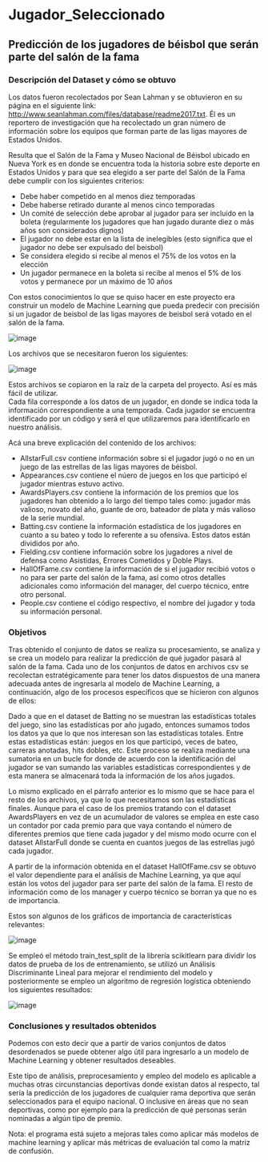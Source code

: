 # Jugador_Seleccionado
## Predicción de los jugadores de béisbol que serán parte del salón de la fama

### Descripción del Dataset y cómo se obtuvo
Los datos fueron recolectados por Sean Lahman y se obtuvieron en su página en el siguiente link: http://www.seanlahman.com/files/database/readme2017.txt. Él es un reportero de investigación que ha recolectado un gran número de información sobre los equipos que forman parte de las ligas mayores de Estados Unidos.

Resulta que el Salón de la Fama y Museo Nacional de Béisbol ubicado en Nueva York es en donde se encuentra toda la historia sobre este deporte en Estados Unidos y para que sea elegido a ser parte del Salón de la Fama debe cumplir con los siguientes criterios:

-	Debe haber competido en al menos diez temporadas
-	Debe haberse retirado durante al menos cinco temporadas
-	Un comité de selección debe aprobar al jugador para ser incluido en la boleta (regularmente los jugadores que han jugado durante diez o más años son considerados dignos)
-	El jugador no debe estar en la lista de inelegibles (esto significa que el jugador no debe ser expulsado del beisbol)
-	Se considera elegido si recibe al menos el 75% de los votos en la elección
-	Un jugador permanece en la boleta si recibe al menos el 5% de los votos y permanece por un máximo de 10 años

Con estos conocimientos lo que se quiso hacer en este proyecto era construir un modelo de Machine Learning que pueda predecir con precisión si un jugador de beisbol de las ligas mayores de beisbol será votado en el salón de la fama. 

![image](https://user-images.githubusercontent.com/43154438/118296821-0155c800-b4a3-11eb-9a80-bdcd0fd17e84.png)

Los archivos que se necesitaron fueron los siguientes:

![image](https://user-images.githubusercontent.com/43154438/118296856-09ae0300-b4a3-11eb-99df-b693497be41b.png)

Estos archivos se copiaron en la raíz de la carpeta del proyecto. Así es más fácil de utilizar.  
Cada fila corresponde a los datos de un jugador, en donde se indica toda la información correspondiente a una temporada. Cada jugador se encuentra identificado por un código y será el que utilizaremos para identificarlo en nuestro análisis.

Acá una breve explicación del contenido de los archivos:

-	AllstarFull.csv contiene información sobre si el jugador jugó o no en un juego de las estrellas de las ligas mayores de béisbol.
-	Appearances.csv contiene el núero de juegos en los que participó el jugador mientras estuvo activo. 
-	AwardsPlayers.csv contiene la información de los premios que los jugadores han obtenido a lo largo del tiempo tales como: jugador más valioso, novato del año, guante de oro, bateador de plata y más valioso de la serie mundial. 
-	Batting.csv contiene la información estadística de los jugadores en cuanto a su bateo y todo lo referente a su ofensiva. Estos datos están divididos por año. 
-	Fielding.csv contiene información sobre los jugadores a nivel de defensa como Asistidas, Errores Cometidos y Doble Plays. 
-	HallOfFame.csv contiene la información de si el jugador recibió votos o no para ser parte del salón de la fama, así como otros detalles adicionales como información del manager, del cuerpo técnico, entre otro personal.
-	People.csv contiene el código respectivo, el nombre del jugador y toda su información personal. 


### Objetivos

Tras obtenido el conjunto de datos se realiza su procesamiento, se analiza y se crea un modelo para realizar la predicción de qué jugador pasará al salón de la fama. Cada uno de los conjuntos de datos en archivos csv se recolectan estratégicamente para tener los datos dispuestos de una manera adecuada antes de ingresarla al modelo de Machine Learning, a continuación, algo de los procesos específicos que se hicieron con algunos de ellos: 

Dado a que en el dataset de Batting no se muestran las estadísticas totales del juego, sino las estadísticas por año jugado, entonces sumamos todos los datos ya que lo que nos interesan son las estadísticas totales. Entre estas estadísticas están: juegos en los que participó, veces de bateo, carreras anotadas, hits dobles, etc. Este proceso se realiza mediante una sumatoria en un bucle for donde de acuerdo con la identificación del jugador se van sumando las variables estadísticas correspondientes y de esta manera se almacenará toda la información de los años jugados. 

Lo mismo explicado en el párrafo anterior es lo mismo que se hace para el resto de los archivos, ya que lo que necesitamos son las estadísticas finales. Aunque para el caso de los premios tratando con el dataset AwardsPlayers en vez de un acumulador de valores se emplea en este caso un contador por cada premio para que vaya contando el número de diferentes premios que tiene cada jugador y del mismo modo ocurre con el dataset AllstarFull donde se cuenta en cuantos juegos de las estrellas jugó cada jugador. 

A partir de la información obtenida en el dataset HallOfFame.csv se obtuvo el valor dependiente para el análisis de Machine Learning, ya que aquí están los votos del jugador para ser parte del salón de la fama. El resto de información como de los manager y cuerpo técnico se borran ya que no es de importancia. 

Estos son algunos de los gráficos de importancia de características relevantes:

![image](https://user-images.githubusercontent.com/43154438/118297014-39f5a180-b4a3-11eb-801f-290e519c5244.png)

Se empleó el método train_test_split de la librería scikitlearn para dividir los datos de prueba de los de entrenamiento, se utilizó un Análisis Discriminante Lineal para mejorar el rendimiento del modelo y posteriormente se empleo un algoritmo de regresión logística obteniendo los siguientes resultados:

![image](https://user-images.githubusercontent.com/43154438/118297046-44b03680-b4a3-11eb-943c-588a7bb949c3.png)

### Conclusiones y resultados obtenidos

Podemos con esto decir que a partir de varios conjuntos de datos desordenados se puede obtener algo útil para ingresarlo a un modelo de Machine Learning y obtener resultados deseables. 

Este tipo de análisis, preprocesamiento y empleo del modelo es aplicable a muchas otras circunstancias deportivas donde existan datos al respecto, tal sería la predicción de los jugadores de cualquier rama deportiva que serán seleccionados para el equipo nacional. O inclusive en áreas que no sean deportivas, como por ejemplo para la predicción de qué personas serán nominadas a algún tipo de premio. 

Nota: el programa está sujeto a mejoras tales como aplicar más modelos de machine learning y aplicar más métricas de evaluación tal como la matriz de confusión. 


